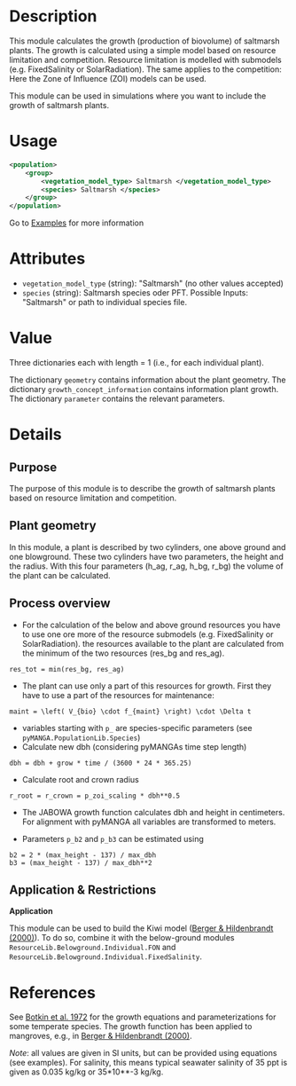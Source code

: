 # Description

This module calculates the growth (production of biovolume) of saltmarsh plants.
The growth is calculated using a simple model based on resource limitation and competition.
Resource limitation is modelled with submodels (e.g. FixedSalinity or SolarRadiation).
The same applies to the competition: Here the Zone of Influence (ZOI) models can be used.

This module can be used in simulations where you want to include the growth of saltmarsh plants.

# Usage

```xml
<population>
    <group>
        <vegetation_model_type> Saltmarsh </vegetation_model_type>
        <species> Saltmarsh </species>
    </group>
</population>
```

Go to [Examples](#examples) for more information

# Attributes

- ``vegetation_model_type`` (string): "Saltmarsh" (no other values accepted)
- ``species`` (string): Saltmarsh species oder PFT. Possible Inputs: "Saltmarsh" or path to individual species file.

# Value

Three dictionaries each with length = 1 (i.e., for each individual plant).

The dictionary ``geometry`` contains information about the plant geometry.
The dictionary ``growth_concept_information`` contains information plant growth.
The dictionary ``parameter`` contains the relevant parameters.


# Details
## Purpose

The purpose of this module is to describe the growth of saltmarsh plants based on resource limitation and competition.

## Plant geometry

In this module, a plant is described by two cylinders, one above ground and one blowground.
These two cylinders have two parameters, the height and the radius.
With this four parameters (h_ag, r_ag, h_bg, r_bg) the volume of the plant can be calculated.

## Process overview

- For the calculation of the below and above ground resources you have to use one ore more of the resource submodels (e.g. FixedSalinity or SolarRadiation).
the resources available to the plant are calculated from the minimum of the two resources (res_bg and res_ag).
````
res_tot = min(res_bg, res_ag)
````
- The plant can use only a part of this resources for growth.
First they have to use a part of the resources for maintenance:
````
maint = \left( V_{bio} \cdot f_{maint} \right) \cdot \Delta t
````
- variables starting with ``p_`` are species-specific parameters (see `pyMANGA.PopulationLib.Species`)
- Calculate new dbh (considering pyMANGAs time step length)
```
dbh = dbh + grow * time / (3600 * 24 * 365.25)
```
- Calculate root and crown radius
```
r_root = r_crown = p_zoi_scaling * dbh**0.5
``` 
- The JABOWA growth function calculates dbh and height in centimeters. For alignment with pyMANGA all variables are transformed to meters.

- Parameters ``p_b2`` and `p_b3` can be estimated using
```
b2 = 2 * (max_height - 137) / max_dbh
b3 = (max_height - 137) / max_dbh**2
```

## Application & Restrictions

**Application**

This module can be used to build the Kiwi model (<a href="https://doi.org/https://doi.org/10.1016/S0304-3800(00)00298-2" target="_blank">Berger & Hildenbrandt (2000)</a>).
To do so, combine it with the below-ground modules ``ResourceLib.Belowground.Individual.FON`` and ``ResourceLib.Belowground.Individual.FixedSalinity``.


# References

See <a href="https://doi.org/10.2307/2258570" target="_blank">Botkin et al. 1972</a> for the growth equations and parameterizations for some temperate species.
The growth function has been applied to mangroves, e.g., in <a href="https://doi.org/https://doi.org/10.1016/S0304-3800(00)00298-2" target="_blank">Berger & Hildenbrandt (2000)</a>.



*Note*: all values are given in SI units, but can be provided using equations (see examples).
For salinity, this means typical seawater salinity of 35 ppt is given as 0.035 kg/kg or 35\*10\**-3 kg/kg.
